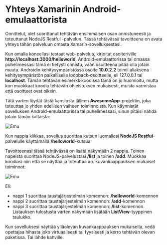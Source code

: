 # Yhteys Xamarinin Android-emulaattorista

Onnittelut, olet suorittanut tehtävän ensimmäisen osan onnistuneesti ja toteuttanut NodeJS Restful -palvelun. Tässä tehtävässä tavoitteena on avata yhteys tähän palveluun omasta Xamarin-sovelluksestasi.

Kun omalla koneellasi testaat web-palvelua, kirjoitat osoiteriville **http://localhost:3000/helloworld**. Android-emulaattorissa tai omassa puhelimessasi tämä ei tietysti onnistu, vaan osoitteena pitää olla jotain muuta. Androidin kehitysympäristössä osoite **10.0.2.2** toimii aliaksena kehitysympäristön paikalliselle loopback-osoitteelle, eli 127.0.0.1 tai **localhost**. Tämän tehtävän esimerkkikoodissa tämä on jo huomioitu, mutta kun muokkaat koodia tehtävän ohjeistuksen mukaisesti, muista varmistaa että osoitteet ovat oikein. 

Tätä varten löydät tästä kansiosta jälleen **AwesomeApp**-projektin, joka toteuttaa jo yhden edellisen vaiheen toiminnoista. Kun käynnistät sovelluksen Android-emulaattorissa tai puhelimessasi, sinun pitäisi nähdä jotain tämän kaltaista:

![Emu](/Images/11.PNG?raw=true) 

Kun nappia klikkaa, sovellus suorittaa kutsun luomallesi **NodeJS Restful**-palvelulle käyttämällä **/helloworld**-kutsua.

Tavoitteenasi tässä tehtävässä on lisätä näkymään 2 nappia. Toinen napeista suorittaa NodeJS-palvelustasi **/list** ja toinen **/add**. Muokkaa koodiasi niin että se näyttää ja toteuttaa ao. kuvankaappauksen mukaiset toiminnot:

![Emu](/Images/12.PNG?raw=true) 

Eli:
- nappi 1 suorittaa taustajärjestelmän komennon: **/helloworld**-komennon
- nappi 2 suorittaa taustajärjestelmän komennon: **/add**-komennon
- nappi 3 suorittaa taustajärjestelmän komennon: **/list**-komennon. Listauksen tulostusta varten näkymään lisätään **ListView**-tyyppinen taulukko.

Kun sovelluksesi näyttää ylläolevan kuvankaappauksen mukaiselta, vedä opettajaa hihasta joko virtuaalisesti tai fyysisesti ja kerro tehtävän olevan paketissa. Tai lähde kahville.
